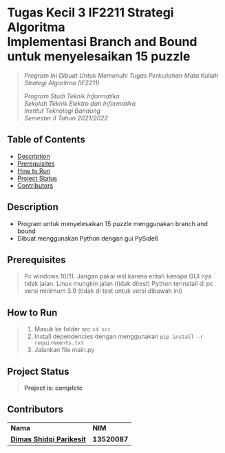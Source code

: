 # Tugas Kecil 3 IF2211 Strategi Algoritma <br/> Implementasi Branch and Bound untuk menyelesaikan 15 puzzle
> _Program Ini Dibuat Untuk Memenuhi Tugas Perkuliahan Mata Kuliah Strategi Algoritma (IF2211)_ <br/>
>
> _Program Studi Teknik Informatika <br/>
> Sekolah Teknik Elektro dan Informatika <br/>
> Institut Teknologi Bandung <br/>
> Semester II Tahun 2021/2022 <br/>_


## Table of Contents
* [Description](#description)
* [Prerequisites](#prerequisites)
* [How to Run](#how-to-run)
* [Project Status](#project-status)
* [Contributors](#contributors)

## Description
- Program untuk menyelesaikan 15 puzzle menggunakan branch and bound
- Dibuat menggunakan Python dengan gui PySide6

## Prerequisites
> Pc windows 10/11. Jangan pakai wsl karena entah kenapa GUI nya tidak jalan. Linux mungkin jalan (tidak ditest)
> Python terinstall di pc versi minimum 3.9 (tidak di test untuk versi dibawah ini)

## How to Run
> 1. Masuk ke folder src `cd src`
> 2. Install dependencies dengan menggunakan `pip install -r requirements.txt`
> 3. Jalankan file main.py

## Project Status
> **Project is: _complete_**
## Contributors
<table>
    <tr>
      <td><b>Nama</b></td>
      <td><b>NIM</b></td>
    </tr>
    <tr>
      <td><a href="https://github.com/dParikesit"><b>Dimas Shidqi Parikesit</b></a></td>
      <td><b>13520087</b></td>
    </tr>
</table>
